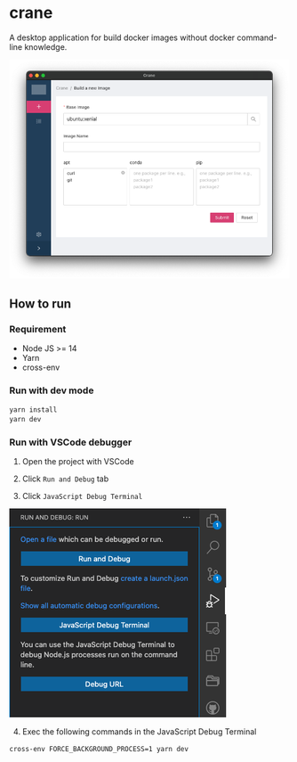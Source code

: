 # crane

A desktop application for build docker images without docker command-line knowledge.

![Crane Screen Shot](imgs/crane-screenshot.png)
## How to run

### Requirement

- Node JS >= 14
- Yarn
- cross-env

### Run with dev mode

```bash
yarn install
yarn dev
```

### Run with VSCode debugger

1. Open the project with VSCode

2. Click `Run and Debug` tab

3. Click `JavaScript Debug Terminal`

![VSCode Debugger](imgs/vscode-debugger.png)

4. Exec the following commands in the JavaScript Debug Terminal

```bash
cross-env FORCE_BACKGROUND_PROCESS=1 yarn dev
```
